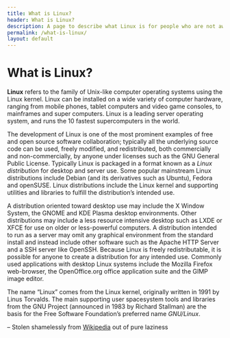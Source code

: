 ```yaml
---
title: What is Linux? 
header: What is Linux? 
description: A page to describe what Linux is for people who are not aware. 
permalink: /what-is-linux/
layout: default
---
```


# What is Linux?

**Linux** refers to the family of Unix-like computer operating systems using the Linux kernel. Linux can be installed on a wide variety of computer hardware, ranging from mobile phones, tablet computers and video game consoles, to mainframes and super computers. Linux is a leading server operating system, and runs the 10 fastest supercomputers in the world.

The development of Linux is one of the most prominent examples of free and open source software collaboration; typically all the underlying source code can be used, freely modified, and redistributed, both commercially and non-commercially, by anyone under licenses such as the GNU General Public License. Typically Linux is packaged in a format known as a _Linux distribution_ for desktop and server use. Some popular mainstream Linux distributions include Debian (and its derivatives such as Ubuntu), Fedora and openSUSE. Linux distributions include the Linux kernel and supporting utilities and libraries to fulfill the distribution’s intended use.

A distribution oriented toward desktop use may include the X Window System, the GNOME and KDE Plasma desktop environments. Other distributions may include a less resource intensive desktop such as LXDE or XFCE for use on older or less-powerful computers. A distribution intended to run as a server may omit any graphical environment from the standard install and instead include other software such as the Apache HTTP Server and a SSH server like OpenSSH. Because Linux is freely redistributable, it is possible for anyone to create a distribution for any intended use. Commonly used applications with desktop Linux systems include the Mozilla Firefox web-browser, the OpenOffice.org office application suite and the GIMP image editor.

The name “Linux” comes from the Linux kernel, originally written in 1991 by Linus Torvalds. The main supporting user spacesystem tools and libraries from the GNU Project (announced in 1983 by Richard Stallman) are the basis for the Free Software Foundation’s preferred name _GNU/Linux_.

– Stolen shamelessly from [Wikipedia](https://wikipedia.org "Wikipedia") out of pure laziness
